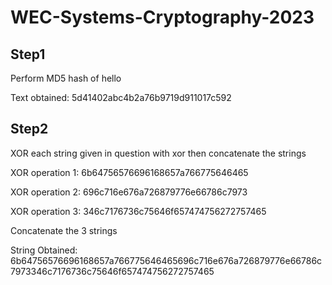 # WEC-Systems-Cryptography-2023

## Step1

Perform MD5 hash of hello 

Text obtained: 5d41402abc4b2a76b9719d911017c592

## Step2

XOR each string given in question with xor then concatenate the strings

XOR operation 1: 6b64756576696168657a766775646465

XOR operation 2: 696c716e676a726879776e66786c7973

XOR operation 3: 346c7176736c75646f657474756272757465

Concatenate the 3 strings 

String Obtained: 6b64756576696168657a766775646465696c716e676a726879776e66786c7973346c7176736c75646f657474756272757465




